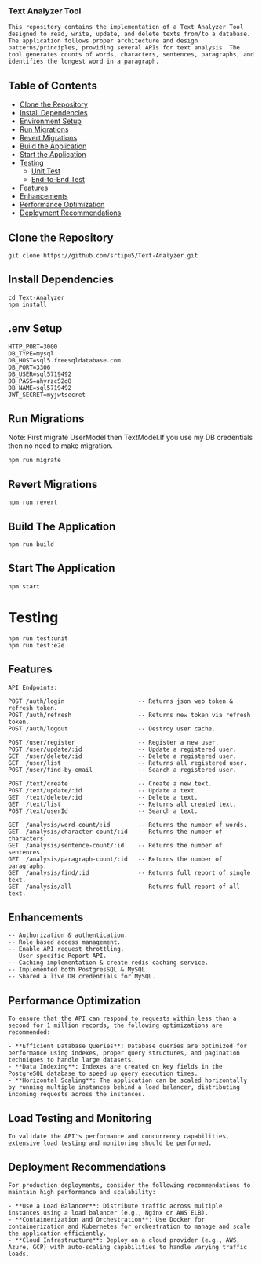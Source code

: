 ### Text Analyzer Tool
```
This repository contains the implementation of a Text Analyzer Tool designed to read, write, update, and delete texts from/to a database. The application follows proper architecture and design patterns/principles, providing several APIs for text analysis. The tool generates counts of words, characters, sentences, paragraphs, and identifies the longest word in a paragraph.
```

## Table of Contents
- [Clone the Repository](#clone-the-repository)
- [Install Dependencies](#install-dependencies)
- [Environment Setup](#environment-setup)
- [Run Migrations](#run-migrations)
- [Revert Migrations](#revert-migrations)
- [Build the Application](#build-the-application)
- [Start the Application](#start-the-application)
- [Testing](#testing)
  - [Unit Test](#unit-test)
  - [End-to-End Test](#end-to-end-test)
- [Features](#features)
- [Enhancements](#enhancements)
- [Performance Optimization](#performance-optimization)
- [Deployment Recommendations](#deployment-recommendations)


## Clone the Repository

```
git clone https://github.com/srtipu5/Text-Analyzer.git
```

## Install Dependencies

```
cd Text-Analyzer
npm install
```

## .env Setup

```
HTTP_PORT=3000
DB_TYPE=mysql
DB_HOST=sql5.freesqldatabase.com
DB_PORT=3306
DB_USER=sql5719492
DB_PASS=ahyrzcS2g8
DB_NAME=sql5719492
JWT_SECRET=myjwtsecret

```

## Run Migrations

Note: First migrate UserModel then TextModel.If you use my DB credentials then no need to make migration.
```
npm run migrate
```

## Revert Migrations

```
npm run revert

```

## Build The Application

```
npm run build
```

## Start The Application

```
npm start
```

# Testing

```
npm run test:unit
npm run test:e2e
```

## Features

```
API Endpoints:

POST /auth/login                     -- Returns json web token & refresh token.
POST /auth/refresh                   -- Returns new token via refresh token.
POST /auth/logout                    -- Destroy user cache.

POST /user/register                  -- Register a new user.
POST /user/update/:id                -- Update a registered user.
GET  /user/delete/:id                -- Delete a registered user.
GET  /user/list                      -- Returns all registered user.
POST /user/find-by-email             -- Search a registered user.

POST /text/create                    -- Create a new text.
POST /text/update/:id                -- Update a text.
GET  /text/delete/:id                -- Delete a text.
GET  /text/list                      -- Returns all created text.
POST /text/userId                    -- Search a text.

GET  /analysis/word-count/:id        -- Returns the number of words.
GET  /analysis/character-count/:id   -- Returns the number of characters.
GET  /analysis/sentence-count/:id    -- Returns the number of sentences.
GET  /analysis/paragraph-count/:id   -- Returns the number of paragraphs.
GET  /analysis/find/:id              -- Returns full report of single text.
GET  /analysis/all                   -- Returns full report of all text.

```

## Enhancements

```
-- Authorization & authentication.
-- Role based access management.
-- Enable API request throttling.
-- User-specific Report API.
-- Caching implementation & create redis caching service.
-- Implemented both PostgresSQL & MySQL
-- Shared a live DB credentials for MySQL.

```

## Performance Optimization
```
To ensure that the API can respond to requests within less than a second for 1 million records, the following optimizations are recommended:

- **Efficient Database Queries**: Database queries are optimized for performance using indexes, proper query structures, and pagination techniques to handle large datasets.
- **Data Indexing**: Indexes are created on key fields in the PostgreSQL database to speed up query execution times.
- **Horizontal Scaling**: The application can be scaled horizontally by running multiple instances behind a load balancer, distributing incoming requests across the instances.
```
## Load Testing and Monitoring
```
To validate the API's performance and concurrency capabilities, extensive load testing and monitoring should be performed.
```

## Deployment Recommendations
```
For production deployments, consider the following recommendations to maintain high performance and scalability:

- **Use a Load Balancer**: Distribute traffic across multiple instances using a load balancer (e.g., Nginx or AWS ELB).
- **Containerization and Orchestration**: Use Docker for containerization and Kubernetes for orchestration to manage and scale the application efficiently.
- **Cloud Infrastructure**: Deploy on a cloud provider (e.g., AWS, Azure, GCP) with auto-scaling capabilities to handle varying traffic loads.
```
